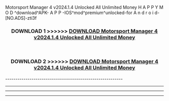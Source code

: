  Motorsport Manager 4 v2024.1.4 Unlocked All Unlimited Money  H A P P Y M O D ^download^APK- A P P -IOS^mod^premium^unlocked-for A n d r o i d-[NO.ADS]-zti3f



<div align="center">

<h3>DOWNLOAD 1 >>>>>> <a href="https://en-mod.web.app/?en= Motorsport Manager 4 v2024.1.4 Unlocked All Unlimited Money ">DOWNLOAD Motorsport Manager 4 v2024.1.4 Unlocked All Unlimited Money  </a></h3><br>

<h3>DOWNLOAD 2 >>>>>> <a href="https://en-mod.web.app/?en= Motorsport Manager 4 v2024.1.4 Unlocked All Unlimited Money ">DOWNLOAD Motorsport Manager 4 v2024.1.4 Unlocked All Unlimited Money  </a></h3>

</div>
----------------------------------------------------------

----------------------------------------------------------

----------------------------------------------------------

----------------------------------------------------------



